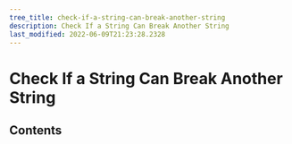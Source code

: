 ```yaml
---
tree_title: check-if-a-string-can-break-another-string
description: Check If a String Can Break Another String
last_modified: 2022-06-09T21:23:28.2328
---
```


# Check If a String Can Break Another String

## Contents

